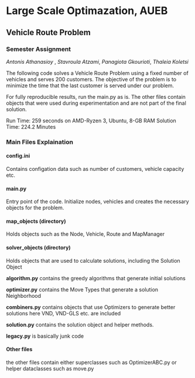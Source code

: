 # Large Scale Optimazation, AUEB
## Vehicle Route Problem
### Semester Assignment
_Antonis Athanasioy_ , _Stavroula Atzami_, _Panagiota Gkourioti_,  _Thaleia Koletsi_

The following code solves a Vehicle Route Problem using a fixed number of vehicles and serves 200 customers.
The objective of the problem is to minimize the time that the last customer is served under our problem.

For fully reproducible results, run the main.py as is. The other files contain objects that were used during experimentation and are not part of the final solution.

Run Time: 259 seconds on AMD-Ryzen 3, Ubuntu, 8-GB RAM
Solution Time: 224.2 Minutes

### Main Files Explaination

#### config.ini

Contains configation data such as number of customers, vehicle capacity etc.

#### main.py
Entry point of the code. Initialize nodes, vehicles and creates the necessary objects for the problem.

#### map_objects (directory)

Holds objects such as the Node, Vehicle, Route and MapManager

#### solver_objects (directory)

Holds objects that are used to calculate solutions, including the Solution Object

**algorithm.py** contains the greedy algorithms that generate initial solutions

**optimizer.py** contains the Move Types that generate a solution Neighborhood

**combiners.py** contains objects that use Optimizers to generate better solutions
here VND, VND-GLS etc. are included

**solution.py** contains the solution object and helper methods.

**legacy.py** is basically junk code

#### Other files

the other files contain either superclasses such as OptimizerABC.py or helper dataclasses such as move.py

